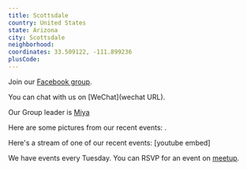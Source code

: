 ```yaml
---
title: Scottsdale
country: United States
state: Arizona
city: Scottsdale
neighborhood: 
coordinates: 33.509122, -111.899236
plusCode:
---
```

Join our [Facebook group](https://www.facebook.com/groups/free.code.camp.scottsdale).

You can chat with us on [WeChat](wechat URL).

Our Group leader is [Miya](freecodecamp.org/miya)

Here are some pictures from our recent events:
![]().

Here's a stream of one of our recent events:
[youtube embed]

We have events every Tuesday. You can RSVP for an event on [meetup](meetupurl).
